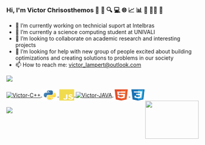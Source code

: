 <!--
https://github.com/anuraghazra/github-readme-stats?tab=readme-ov-file
https://devicon.dev/

Snake Game
https://www.youtube.com/watch?v=MZT37vCQ-4Y
-->

### Hi, I'm Victor Chrisosthemos 👋 🔬 🔍  💻 🌐 📈 📊 🧬 👨‍🔬 🔋

- 🔭 I’m currently working on technicial suport at Intelbras
- 🌱 I’m currently a science computing student at UNIVALI
- 👯 I’m looking to collaborate on academic research and interesting projects
- 🤔 I’m looking for help with new group of people excited about building optimizations and creating solutions to problems in our society
- 📫 How to reach me: victor_lampert@outlook.com
  
<div>
  <a href="https://github.com/victorhugochrisosthemos">
    <!--
  <img height="180em" src="https://github-readme-stats.vercel.app/api?username=victorhugochrisosthemos&show_icons=true&theme=tokyonight">
    -->
  <img height="180em" src="https://github-readme-stats.vercel.app/api/top-langs/?username=victorhugochrisosthemos&hide_progress=true&theme=tokyonight">
</div>

<div style="display: inline_block"><br>
  <img align="center" alt="Victor-C++" height="30" width="40" src="https://cdn.jsdelivr.net/gh/devicons/devicon@latest/icons/cplusplus/cplusplus-original.svg"> 
  <img align="center" alt="Victor-Python" height="30" width="40" src="https://raw.githubusercontent.com/devicons/devicon/master/icons/python/python-original.svg">
  <img align="center" alt="Victor-Js" height="30" width="40" src="https://raw.githubusercontent.com/devicons/devicon/master/icons/javascript/javascript-plain.svg">
  <img align="center" alt="Victor-JAVA" height="30" width="40" src="https://cdn.jsdelivr.net/gh/devicons/devicon@latest/icons/java/java-original-wordmark.svg">
  <img align="center" alt="Victor-HTML" height="30" width="40" src="https://raw.githubusercontent.com/devicons/devicon/master/icons/html5/html5-original.svg">
  <img align="center" alt="Victor-CSS" height="30" width="40" src="https://raw.githubusercontent.com/devicons/devicon/master/icons/css3/css3-original.svg">
  <img align="right" src="https://media.giphy.com/media/HzPtbOKyBoBFsK4hyc/giphy.gif?cid=790b7611xt2gdxfn54ecz07rtp7csckrgvjaygpbktq64f9r&ep=v1_gifs_search&rid=giphy.gif&ct=g" width="140" height="100" frameBorder="0" class="giphy-embed">
</div>
 
<div> <br>
  <a href="https://www.linkedin.com/in/victor-c-6a9081b0/recent-activity/all/"><img src="https://img.shields.io/badge/-LinkedIn-%230077B5?style=for-the-badge&logo=linkedin&logoColor=white" target="_blank"></a> 
  
  
</div>

